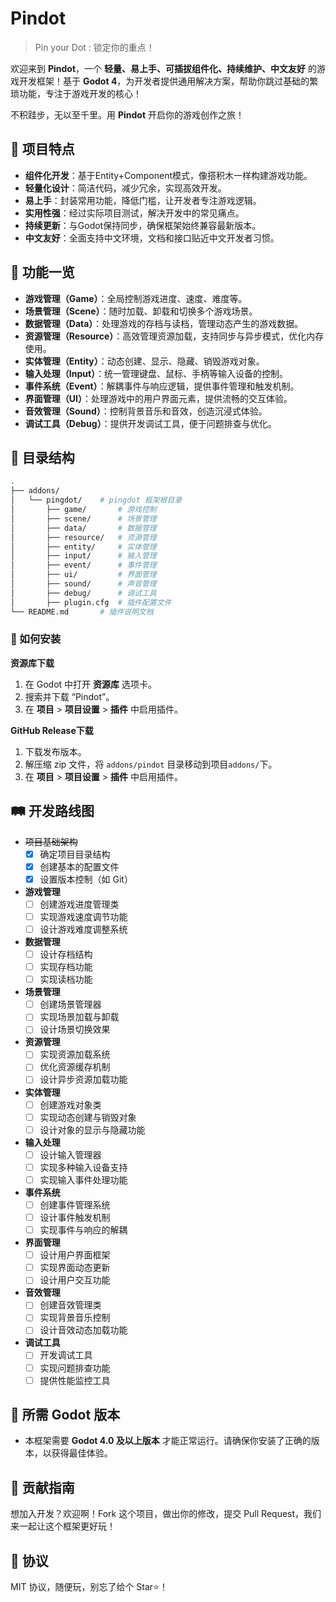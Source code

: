 # Pindot

> Pin your Dot : 锁定你的重点！

欢迎来到 **Pindot**，一个 **轻量、易上手、可插拔组件化、持续维护、中文友好** 的游戏开发框架！基于 **Godot 4**，为开发者提供通用解决方案，帮助你跳过基础的繁琐功能，专注于游戏开发的核心！

不积跬步，无以至千里。用 **Pindot** 开启你的游戏创作之旅！

## 🌟 项目特点

- **组件化开发**：基于Entity+Component模式，像搭积木一样构建游戏功能。
- **轻量化设计**：简洁代码，减少冗余，实现高效开发。
- **易上手**：封装常用功能，降低门槛，让开发者专注游戏逻辑。
- **实用性强**：经过实际项目测试，解决开发中的常见痛点。
- **持续更新**：与Godot保持同步，确保框架始终兼容最新版本。
- **中文友好**：全面支持中文环境，文档和接口贴近中文开发者习惯。

## 🚀 功能一览

- **游戏管理（Game）**：全局控制游戏进度、速度、难度等。
- **场景管理（Scene）**：随时加载、卸载和切换多个游戏场景。
- **数据管理（Data）**：处理游戏的存档与读档，管理动态产生的游戏数据。
- **资源管理（Resource）**：高效管理资源加载，支持同步与异步模式，优化内存使用。
- **实体管理（Entity）**：动态创建、显示、隐藏、销毁游戏对象。
- **输入处理（Input）**：统一管理键盘、鼠标、手柄等输入设备的控制。
- **事件系统（Event）**：解耦事件与响应逻辑，提供事件管理和触发机制。
- **界面管理（UI）**：处理游戏中的用户界面元素，提供流畅的交互体验。
- **音效管理（Sound）**：控制背景音乐和音效，创造沉浸式体验。
- **调试工具（Debug）**：提供开发调试工具，便于问题排查与优化。

## 📂 目录结构

```bash
.
├── addons/
│   └── pingdot/    # pingdot 框架根目录
│       ├── game/       # 游戏控制
│       ├── scene/      # 场景管理
│       ├── data/       # 数据管理
│       ├── resource/   # 资源管理
│       ├── entity/     # 实体管理
│       ├── input/      # 输入管理
│       ├── event/      # 事件管理
│       ├── ui/         # 界面管理
│       ├── sound/      # 声音管理
│       ├── debug/      # 调试工具
│       ├── plugin.cfg  # 插件配置文件
└── README.md       # 插件说明文档
```
### 💾 如何安装

**资源库下载**

1. 在 Godot 中打开 **资源库** 选项卡。
2. 搜索并下载 “Pindot”。
3. 在 **项目** > **项目设置** > **插件** 中启用插件。

**GitHub Release下载**

1. 下载发布版本。
2. 解压缩 zip 文件，将 `addons/pindot` 目录移动到项目`addons/`下。
3. 在 **项目** > **项目设置** > **插件** 中启用插件。

## 🛤️ 开发路线图
- ~~项目基础架构~~
	- [x]  确定项目目录结构
	- [x]  创建基本的配置文件
	- [x]  设置版本控制（如 Git）
- **游戏管理**
	- [ ]  创建游戏进度管理类
	- [ ]  实现游戏速度调节功能
	- [ ]  设计游戏难度调整系统
- **数据管理**
	- [ ]  设计存档结构
	- [ ]  实现存档功能
	- [ ]  实现读档功能
- **场景管理**
	- [ ]  创建场景管理器
	- [ ]  实现场景加载与卸载
	- [ ]  设计场景切换效果
- **资源管理**
	- [ ]  实现资源加载系统
	- [ ]  优化资源缓存机制
	- [ ]  设计异步资源加载功能
- **实体管理**
	- [ ]  创建游戏对象类
	- [ ]  实现动态创建与销毁对象
	- [ ]  设计对象的显示与隐藏功能
- **输入处理**
	- [ ]  设计输入管理器
	- [ ]  实现多种输入设备支持
	- [ ]  实现输入事件处理功能
- **事件系统**
	- [ ]  创建事件管理系统
	- [ ]  设计事件触发机制
	- [ ]  实现事件与响应的解耦
- **界面管理**
	- [ ]  设计用户界面框架
	- [ ]  实现界面动态更新
	- [ ]  设计用户交互功能
- **音效管理**
	- [ ]  创建音效管理类
	- [ ]  实现背景音乐控制
	- [ ]  设计音效动态加载功能
- **调试工具**
	- [ ]  开发调试工具
	- [ ]  实现问题排查功能
	- [ ]  提供性能监控工具

## 📝 所需 Godot 版本
- 本框架需要 **Godot 4.0 及以上版本** 才能正常运行。请确保你安装了正确的版本，以获得最佳体验。
## 🤝 贡献指南
想加入开发？欢迎啊！Fork 这个项目，做出你的修改，提交 Pull Request，我们来一起让这个框架更好玩！
## 📜 协议
MIT 协议，随便玩，别忘了给个 Star⭐！
